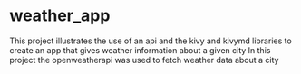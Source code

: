 # weather_app
This project illustrates the use of an api and the kivy and kivymd libraries to create an app that gives weather information  about a given city
In this project the openweatherapi was used to fetch weather data about a city
